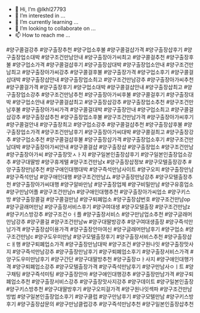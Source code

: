 - 👋 Hi, I’m @lkhl27793
- 👀 I’m interested in ...
- 🌱 I’m currently learning ...
- 💞️ I’m looking to collaborate on ...
- 📫 How to reach me ...

<!---
lkhl27793/lkhl27793 is a ✨ special ✨ repository because its `README.md` (this file) appears on your GitHub profile.
You can click the Preview link to take a look at your changes.
--->
#양구콜걸강추
#양구출장추천
#양구업소후불
#양구콜걸샵가격
#양구출장샵후기
#양구출장업소대박
#양구조건만남안내
#양구출장아가씨최고
#양구콜걸추천
#양구출장후불
#양구업소가격
#양구콜걸샵후기
#양구출장샵대박
#양구출장업소안내
#양구조건만남최고
#양구출장아가씨강추
#양구콜걸후불
#양구출장가격
#양구업소후기
#양구콜걸샵대박
#양구출장샵안내
#양구출장업소최고
#양구조건만남강추
#양구출장아가씨추천
#양구콜걸가격
#양구출장후기
#양구업소대박
#양구콜걸샵안내
#양구출장샵최고
#양구출장업소강추
#양구조건만남추천
#양구출장아가씨후불
#양구콜걸후기
#양구출장대박
#양구업소안내
#양구콜걸샵최고
#양구출장샵강추
#양구출장업소추천
#양구조건만남후불
#양구출장아가씨가격
#양구콜걸대박
#양구출장안내
#양구업소최고
#양구콜걸샵강추
#양구출장샵추천
#양구출장업소후불
#양구조건만남가격
#양구출장아가씨후기
#양구콜걸안내
#양구출장최고
#양구업소강추
#양구콜걸샵추천
#양구출장샵후불
#양구출장업소가격
#양구조건만남후기
#양구출장아가씨대박
#양구콜걸최고
#양구출장강추
#양구업소추천
#양구콜걸샵후불
#양구출장샵가격
#양구출장업소후기
#양구조건만남대박
#양구출장아가씨안내
#양구콜걸샵
#양구출장샵
#양구출장업소
#양구조건만남
#양구출장아가씨
#양구출장맛ㅅㅏ지
#양구일본인출장샵후기
#양구일본인출장업소강추
#양구대딸방
#양구휴게텔
#양구조건만남x
#양구출장샵정보
#양구모텔출장강추
#양구출장만남추천
#양구애인대행대박
#양구즉석만남사이트
#양구오피
#양구출장만남
#양구즉석만남
#양구애인대행
#양구조건만남ム
#양구출장만남강추
#양구모텔출장추천
#양구출장아가씨대행
#양구알바만남
#양구출장업체
#양구비밀만남
#양구유흥업소
#양구만남어플
#양구조건만남n
#양구애인대행추천
#양구출장아가씨업소
#양구키스방
#양구출장콜걸
#양구콜걸만남
#양구퇴폐업소
#양구출장샵번호
#양구조건만남op
#양구글래머만남
#양구출장서비스후기
#양구여대생
#양구모텔출장
#양구조건만남z
#양구키스방강추
#양구조건ㅇㅓ플
#양구출장서비스
#양구만남업소추천
#양구글래머만남강추
#양구콜걸
#양구조건만남w
#양구대딸방강추
#양구여대생출장
#양구즉석만남가격
#양구출장샵이용가격
#양구출장안마여신
#양구글래머만남후기
#양구업소
#양구조건만남c
#양구도우미만남
#양구모텔출장후기
#양구출장서비스추천
#양구출장샵ㄷㅐ행
#양구퇴폐업소가격
#양구출장만남대박
#양구조건
#양구원나잇
#양구출장맛사지
#양구즉석만남강추
#양구출장만남후기
#양구퇴폐업소후기
#양구출장서비스가격
#양구도우미만남후기
#양구간단
#양구대딸방추천
#양구출장ㅁㅏ사지
#양구애인대행가격
#양구퇴폐업소강추
#양구모텔출장가격
#양구즉석만남후기
#양구만남사ㅇㅣ트
#양구채팅
#양구즉석미팅
#양구출장안마
#양구애인대행강추
#양구출장만남가격
#양구퇴폐업소추천
#양구출장서비스강추
#양구출장맛사지강추
#양구데이트
#양구일본인출장
#양구키스방추천
#양구대딸방후기
#양구오피걸가격
#양구원나잇섹파
#양구조건만남방법
#양구일본인출장업소후기
#양구클럽
#양구만남후기
#양구모텔만남
#양구키스방후기
#양구출장샵문의
#양구만남클럽강추
#양구즉석만남추천
#양구일본인출장샵추천
